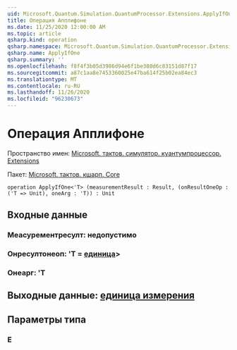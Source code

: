```yaml
---
uid: Microsoft.Quantum.Simulation.QuantumProcessor.Extensions.ApplyIfOne
title: Операция Апплифоне
ms.date: 11/25/2020 12:00:00 AM
ms.topic: article
qsharp.kind: operation
qsharp.namespace: Microsoft.Quantum.Simulation.QuantumProcessor.Extensions
qsharp.name: ApplyIfOne
qsharp.summary: ''
ms.openlocfilehash: f8f4f3b05d3986d94e6f1be380d6c83151d87f17
ms.sourcegitcommit: a87c1aa8e7453360025e47ba614f25b02ea84ec3
ms.translationtype: MT
ms.contentlocale: ru-RU
ms.lasthandoff: 11/26/2020
ms.locfileid: "96230673"
---
```

# <a name="applyifone-operation"></a>Операция Апплифоне

Пространство имен: [Microsoft. тактов. симулятор. куантумпроцессор. Extensions](xref:Microsoft.Quantum.Simulation.QuantumProcessor.Extensions)

Пакет: [Microsoft. тактов. кшарп. Core](https://nuget.org/packages/Microsoft.Quantum.QSharp.Core)




```qsharp
operation ApplyIfOne<'T> (measurementResult : Result, (onResultOneOp : ('T => Unit), oneArg : 'T)) : Unit
```


## <a name="input"></a>Входные данные

### <a name="measurementresult--__invalidresult__"></a>Меасурементресулт: __недопустимо <Result>__




### <a name="onresultoneop--t--unit"></a>Онресултонеоп: 'T = [единица](xref:microsoft.quantum.lang-ref.unit)> 




### <a name="onearg--t"></a>Онеарг: 'T





## <a name="output--unit"></a>Выходные данные: [единица измерения](xref:microsoft.quantum.lang-ref.unit)



## <a name="type-parameters"></a>Параметры типа

### <a name="t"></a>Е


